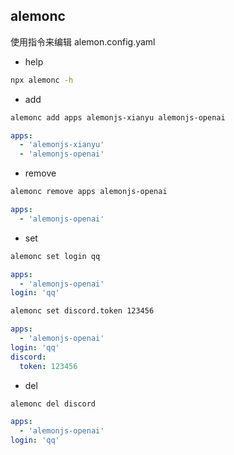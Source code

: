 ## alemonc

使用指令来编辑 alemon.config.yaml

- help

```sh
npx alemonc -h
```

- add

```sh
alemonc add apps alemonjs-xianyu alemonjs-openai
```

```yaml
apps:
  - 'alemonjs-xianyu'
  - 'alemonjs-openai'
```

- remove

```sh
alemonc remove apps alemonjs-openai
```

```yaml
apps:
  - 'alemonjs-openai'
```

- set

```sh
alemonc set login qq
```

```yaml
apps:
  - 'alemonjs-openai'
login: 'qq'
```

```sh
alemonc set discord.token 123456
```

```yaml
apps:
  - 'alemonjs-openai'
login: 'qq'
discord:
  token: 123456
```

- del

```sh
alemonc del discord
```

```yaml
apps:
  - 'alemonjs-openai'
login: 'qq'
```
